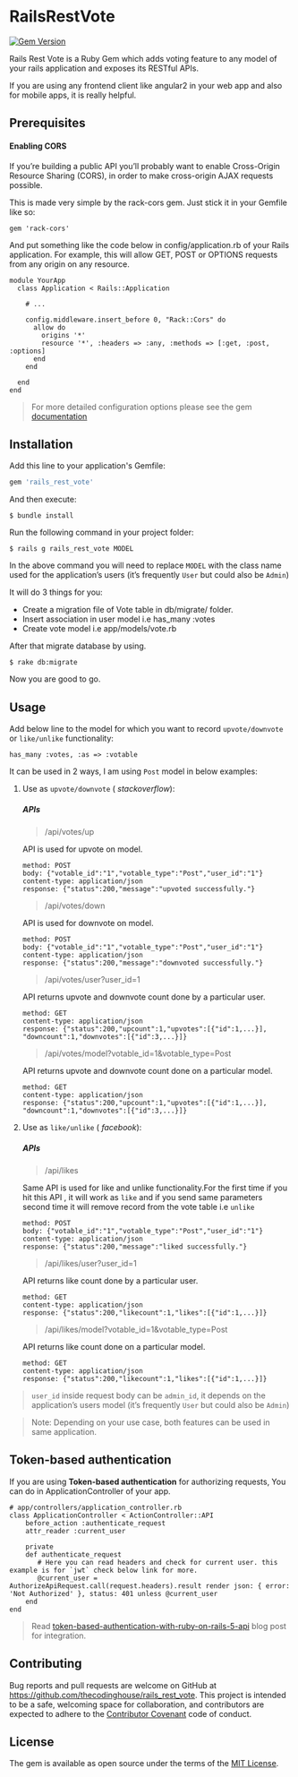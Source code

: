 # RailsRestVote
[![Gem Version](https://badge.fury.io/rb/rails_rest_vote.svg)](https://badge.fury.io/rb/rails_rest_vote)

Rails Rest Vote is a Ruby Gem which adds voting feature to any model of your rails application and exposes its RESTful APIs.

If you are using any frontend client like angular2 in your web app and also for mobile apps, it is really helpful.

## Prerequisites

#### Enabling CORS

If you’re building a public API you’ll probably want to enable Cross-Origin Resource Sharing (CORS), in order to make cross-origin AJAX requests possible.

This is made very simple by the rack-cors gem. Just stick it in your Gemfile like so:
```
gem 'rack-cors'
```
And put something like the code below in config/application.rb of your Rails application. For example, this will allow GET, POST or OPTIONS requests from any origin on any resource.
```
module YourApp
  class Application < Rails::Application

    # ...

    config.middleware.insert_before 0, "Rack::Cors" do
      allow do
        origins '*'
        resource '*', :headers => :any, :methods => [:get, :post, :options]
      end
    end

  end
end
```
>For more detailed configuration options please see the gem [documentation](https://github.com/cyu/rack-cors)

## Installation

Add this line to your application's Gemfile:

```ruby
gem 'rails_rest_vote'
```
And then execute:

    $ bundle install

Run the following command in your project folder:

    $ rails g rails_rest_vote MODEL

In the above command you will need to replace `MODEL` with the class name used for the application’s users (it’s frequently `User` but could also be `Admin`)

It will do 3 things for you:

- Create a migration file of Vote table in db/migrate/ folder.
- Insert association in user model i.e has_many :votes
- Create vote model i.e app/models/vote.rb

After that migrate database by using.

    $ rake db:migrate

Now you are good to go.

## Usage

Add below line to the model for which you want to record `upvote/downvote` or `like/unlike` functionality:

    has_many :votes, :as => :votable

It can be used in 2 ways, I am using `Post` model in below examples:

1. Use as `upvote/downvote` ( _stackoverflow_):

    ##### APIs

    > /api/votes/up

    API is used for upvote on model.
    ```
    method: POST
    body: {"votable_id":"1","votable_type":"Post","user_id":"1"}
    content-type: application/json
    response: {"status":200,"message":"upvoted successfully."}
    ```

    > /api/votes/down

    API is used for downvote on model.
    ```
    method: POST
    body: {"votable_id":"1","votable_type":"Post","user_id":"1"}
    content-type: application/json
    response: {"status":200,"message":"downvoted successfully."}
    ```
     > /api/votes/user?user_id=1

    API returns upvote and downvote count done by a particular user.
    ```
    method: GET
    content-type: application/json
    response: {"status":200,"upcount":1,"upvotes":[{"id":1,...}], "downcount":1,"downvotes":[{"id":3,...}]}
    ```
      > /api/votes/model?votable_id=1&votable_type=Post

    API returns upvote and downvote count done on a particular model.
    ```
    method: GET
    content-type: application/json
    response: {"status":200,"upcount":1,"upvotes":[{"id":1,...}], "downcount":1,"downvotes":[{"id":3,...}]}
    ```

2. Use as `like/unlike` ( _facebook_):

    ##### APIs

    > /api/likes

    Same API is used for like and unlike functionality.For the first time if you hit this API , it will work as `like` and if you send same parameters second time it will remove record from the vote table i.e `unlike`
    ```
    method: POST
    body: {"votable_id":"1","votable_type":"Post","user_id":"1"}
    content-type: application/json
    response: {"status":200,"message":"liked successfully."}
    ```
    > /api/likes/user?user_id=1

    API returns like count done by a particular user.
    ```
    method: GET
    content-type: application/json
    response: {"status":200,"likecount":1,"likes":[{"id":1,...}]}
    ```
    > /api/likes/model?votable_id=1&votable_type=Post

    API returns like count done on a particular model.
    ```
    method: GET
    content-type: application/json
    response: {"status":200,"likecount":1,"likes":[{"id":1,...}]}
    ```
    
>`user_id` inside request body can be `admin_id`, it depends on the application’s users model (it’s frequently `User` but could also be `Admin`)

>Note: Depending on your use case, both features can be used in same application.

## Token-based authentication

If you are using **Token-based authentication** for authorizing requests, You can do in ApplicationController of your app.
```
# app/controllers/application_controller.rb 
class ApplicationController < ActionController::API 
    before_action :authenticate_request 
    attr_reader :current_user 
    
    private 
    def authenticate_request
       # Here you can read headers and check for current user. this example is for `jwt` check below link for more.
       @current_user = AuthorizeApiRequest.call(request.headers).result render json: { error: 'Not Authorized' }, status: 401 unless @current_user 
    end 
end
```
>Read [token-based-authentication-with-ruby-on-rails-5-api](https://www.pluralsight.com/guides/ruby-ruby-on-rails/token-based-authentication-with-ruby-on-rails-5-api) blog post for integration.

## Contributing

Bug reports and pull requests are welcome on GitHub at https://github.com/thecodinghouse/rails_rest_vote. This project is intended to be a safe, welcoming space for collaboration, and contributors are expected to adhere to the [Contributor Covenant](http://contributor-covenant.org) code of conduct.


## License

The gem is available as open source under the terms of the [MIT License](http://opensource.org/licenses/MIT).
